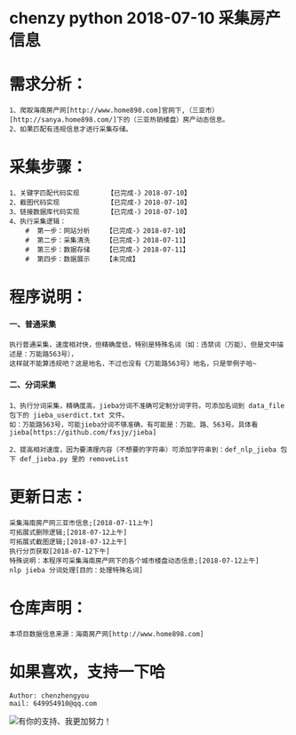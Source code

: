#  chenzy python 2018-07-10 采集房产信息

#  需求分析：
    1、爬取海南房产网[http://www.home898.com]官网下,（三亚市）[http://sanya.home898.com/]下的（三亚热销楼盘）房产动态信息。
    2、如果匹配有违规信息才进行采集存储。

#  采集步骤：
    1、关键字匹配代码实现       【已完成-》2018-07-10】
    2、截图代码实现            【已完成-》2018-07-10】
    3、链接数据库代码实现       【已完成-》2018-07-10】
    4、执行采集逻辑：
        #  第一步：网站分析    【已完成-》2018-07-10】
        #  第二步：采集清洗    【已完成-》2018-07-11】
        #  第三步：数据存储    【已完成-》2018-07-11】
        #  第四步：数据展示    【未完成】

#  程序说明：
#### 一、普通采集
    执行普通采集，速度相对快，但精确度低，特别是特殊名词（如：违禁词（万能）、但是文中描述是：万能路563号），
    这样就不能算违规吧？这是地名，不过也没有《万能路563号》地名，只是举例子哈~
#### 二、分词采集
    1、执行分词采集，精确度高，jieba分词不准确可定制分词字符。可添加名词到 data_file 包下的 jieba_userdict.txt 文件。
    如：万能路563号，可能jieba分词不够准确，有可能是：万能、路、563号。具体看 jieba[https://github.com/fxsjy/jieba]

    2、提高相对速度，因为要清理内容（不想要的字符串）可添加字符串到：def_nlp_jieba 包下 def_jieba.py 里的 removeList

# 更新日志：
    采集海南房产网三亚市信息;[2018-07-11上午]
    可拓展式删除逻辑;[2018-07-12上午]
    可拓展式截图逻辑;[2018-07-12上午]
    执行分页获取[2018-07-12下午]
    特殊说明：本程序可采集海南房产网下的各个城市楼盘动态信息;[2018-07-12上午]
    nlp jieba 分词处理[目的：处理特殊名词]



#  仓库声明：
    本项目数据信息来源：海南房产网[http://www.home898.com]

# 如果喜欢，支持一下哈
    Author: chenzhengyou
    mail: 649954910@qq.com

![](https://github.com/andyczy/czy-study-python/blob/master/weixin.jpg "有你的支持、我更加努力！")

